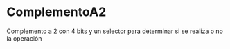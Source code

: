 # ComplementoA2
Complemento a 2 con 4 bits y un selector para determinar si se realiza o no la operación
